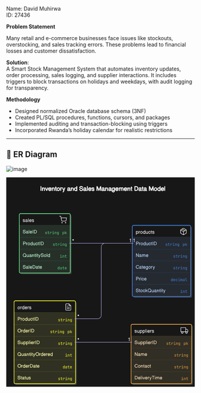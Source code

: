 Name: David  Muhirwa  
ID: 27436  

**Problem Statement**  

Many retail and e-commerce businesses face issues like stockouts, overstocking, and sales tracking errors. These problems lead to financial losses and customer dissatisfaction.  

**Solution**:  
A Smart Stock Management System that automates inventory updates, order processing, sales logging, and supplier interactions. It includes triggers to block transactions on  holidays and weekdays, with audit logging for transparency.



**Methodology**  

- Designed normalized Oracle database schema (3NF)
- Created PL/SQL procedures, functions, cursors, and packages
- Implemented auditing and transaction-blocking using triggers
- Incorporated Rwanda’s holiday calendar for realistic restrictions

---

## 🧩 ER Diagram  
![image](https://github.com/user-attachments/assets/cc2fa97d-8f5f-4cfe-ad7b-95c8a6f51065)

![image alt](https://github.com/Daveeeid/Mon_27436_SmartStockMS/blob/main/ER%20Diagram%20phase%20III.png?raw=true)



